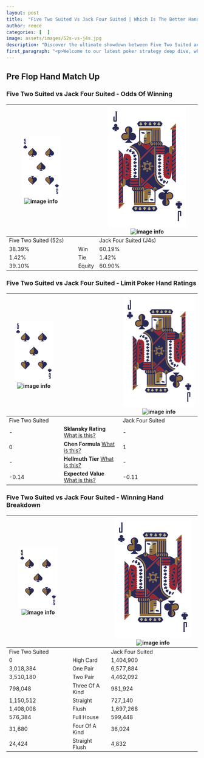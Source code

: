 ```yaml
---
layout: post
title:  "Five Two Suited Vs Jack Four Suited | Which Is The Better Hand In Poker? A Complete Guide"
author: reece
categories: [  ]
image: assets/images/52s-vs-j4s.jpg
description: "Discover the ultimate showdown between Five Two Suited and Jack Four Suited in poker! Uncover the odds, strategies, and scenarios where one hand triumphs over the other. Get ready to up your poker game with this thrilling analysis."
first_paragraph: "<p>Welcome to our latest poker strategy deep dive, where we're pitting two distinct hands against each other in a high-stakes showdown: Five Two Suited vs Jack Four Suited.</p><p>In the dynamic world of poker, every decision counts, and knowing which hand holds the upper hand is key to your success at the table.</p><p>In this article, we'll dissect these two hands, explore the scenarios where one dominates the other, and equip you with the knowledge to make strategic choices that can tip the odds in your favor.</p><p>Get ready to unravel the intriguing dynamics of these poker hands and elevate your game to new heights.</p>"
---
```




[comment]: # (sp0)

## Pre Flop Hand Match Up

<div class="table hand-ratings" markdown="1"> 



### Five Two Suited vs Jack Four Suited - Odds Of Winning


    
| ![image info](assets/images/hand1/5.png) ![image info](assets/images/hand1/2s.png) |  | ![image info](assets/images/hand2/J.png) ![image info](assets/images/hand2/4s.png) |
| -------- | -------- | -------- |
| Five Two Suited (52s) |  | Jack Four Suited (J4s) |
| 38.39% | Win | 60.19% |
| 1.42% | Tie | 1.42% |
| 39.10% | Equity | 60.90% |




[comment]: # (sp1)



### Five Two Suited vs Jack Four Suited - Limit Poker Hand Ratings


    
| ![image info](assets/images/hand1/5.png) ![image info](assets/images/hand1/2s.png) |  | ![image info](assets/images/hand2/J.png) ![image info](assets/images/hand2/4s.png) |
| -------- | -------- | -------- |
| Five Two Suited |  | Jack Four Suited |
| - | **Sklansky Rating** [What is this?](/sklansky-rating-explained) | - |
| 0 | **Chen Formula** [What is this?](/chen-formula-explained) | 1 |
| - | **Hellmuth Tier** [What is this?](/Hellmuth-tier-explained) | - |
| -0.14 | **Expected Value** [What is this?](/expected-value-explained) | -0.11 |




[comment]: # (sp2)



### Five Two Suited vs Jack Four Suited - Winning Hand Breakdown


    
| ![image info](assets/images/hand1/5.png) ![image info](assets/images/hand1/2s.png) |  | ![image info](assets/images/hand2/J.png) ![image info](assets/images/hand2/4s.png) |
| -------- | -------- | -------- |
| Five Two Suited |  | Jack Four Suited |
| 0 | High Card | 1,404,900 |
| 3,018,384 | One Pair | 6,577,884 |
| 3,510,180 | Two Pair | 4,462,092 |
| 798,048 | Three Of A Kind | 981,924 |
| 1,150,512 | Straight | 727,140 |
| 1,408,008 | Flush | 1,697,268 |
| 576,384 | Full House | 599,448 |
| 31,680 | Four Of A Kind | 36,024 |
| 24,424 | Straight Flush | 4,832 |




[comment]: # (sp3)



</div>

[comment]: # (sp4)



[comment]: # (sp5)


